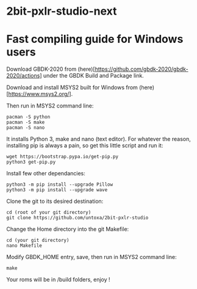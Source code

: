 # 2bit-pxlr-studio-next

# Fast compiling guide for Windows users 


Download GBDK-2020 from (here)[https://github.com/gbdk-2020/gbdk-2020/actions] under the GBDK Build and Package link.

Download and install MSYS2 built for Windows from (here)[https://www.msys2.org/].

Then run in MSYS2 command line: 

    pacman -S python
    pacman -S make
    pacman -S nano
   
It installs Python 3, make and nano (text editor). For whatever the reason, installing pip is always a pain, so get this little script and run it:

    wget https://bootstrap.pypa.io/get-pip.py
    python3 get-pip.py
    
Install few other dependancies:

    python3 -m pip install --upgrade Pillow
    python3 -m pip install --upgrade wave
    
Clone the git to its desired destination: 
    
    cd (root of your git directory)
    git clone https://github.com/untoxa/2bit-pxlr-studio

Change the Home directory into the git Makefile:

    cd (your git directory)
    nano Makefile

Modify GBDK_HOME entry, save, then run in MSYS2 command line: 

    make

Your roms will be in /build folders, enjoy ! 
